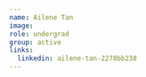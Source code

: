 ```yaml
---
name: Ailene Tan
image: 
role: undergrad
group: active
links:
  linkedin: ailene-tan-2278bb238
---
```

